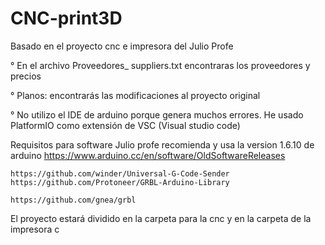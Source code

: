 # CNC-print3D
Basado en el proyecto cnc e impresora del Julio Profe

° En el archivo Proveedores_ suppliers.txt encontraras los  proveedores y precios

° Planos: encontrarás las modificaciones al proyecto original

° No utilizo el IDE de arduino porque genera muchos errores. 
    He usado PlatformIO como extensión de VSC (Visual studio code)


Requisitos para software
    Julio profe recomienda y usa la version 1.6.10 de arduino
    https://www.arduino.cc/en/software/OldSoftwareReleases
    
    https://github.com/winder/Universal-G-Code-Sender
    https://github.com/Protoneer/GRBL-Arduino-Library

    https://github.com/gnea/grbl

El proyecto  estará dividido en la carpeta para la cnc y en la carpeta de la impresora c